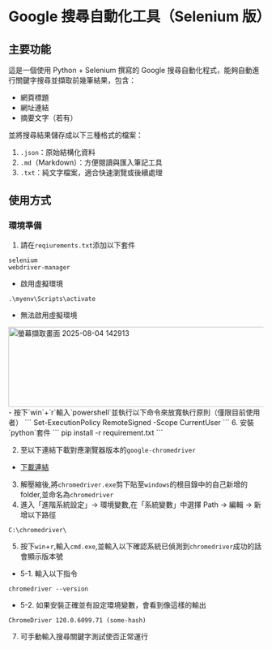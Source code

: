 # Google 搜尋自動化工具（Selenium 版）

## 主要功能

這是一個使用 Python + Selenium 撰寫的 Google 搜尋自動化程式，能夠自動進行關鍵字搜尋並擷取前幾筆結果，包含：

- 網頁標題
- 網址連結
- 摘要文字（若有）

並將搜尋結果儲存成以下三種格式的檔案：

1. `.json`：原始結構化資料
2. `.md`（Markdown）：方便閱讀與匯入筆記工具
3. `.txt`：純文字檔案，適合快速瀏覽或後續處理

## 使用方式

### 環境準備

1. 請在`reqiurements.txt`添加以下套件
```
selenium
webdriver-manager
```
- 啟用虛擬環境
```
.\myenv\Scripts\activate 
```
- 無法啟用虛擬環境
<img width="868" height="158" alt="螢幕擷取畫面 2025-08-04 142913" src="https://github.com/user-attachments/assets/9525afd1-80b3-4be7-bd74-c440a7a6ea21" />
- 按下`win`+`r`輸入`powershell`並執行以下命令來放寬執行原則（僅限目前使用者）
```
Set-ExecutionPolicy RemoteSigned -Scope CurrentUser
```
6. 安裝`python`套件
```
pip install -r requirement.txt
```

2. 至以下連結下載對應瀏覽器版本的`google-chromedriver`
- [下載連結](https://googlechromelabs.github.io/chrome-for-testing/#stable)
3. 解壓縮後,將`chromedriver.exe`剪下貼至`windows`的根目錄中的自己新增的folder,並命名為`chromedriver`
4. 進入「進階系統設定」→ 環境變數,在「系統變數」中選擇 Path → 編輯 → 新增以下路徑
```
C:\chromedriver\
```
5. 按下`win`+`r`,輸入`cmd.exe`,並輸入以下確認系統已偵測到`chromedriver`成功的話會顯示版本號
- 5-1. 輸入以下指令
```
chromedriver --version
```
- 5-2. 如果安裝正確並有設定環境變數，會看到像這樣的輸出
```
ChromeDriver 120.0.6099.71 (some-hash)
```

7. 可手動輸入搜尋關鍵字測試使否正常運行
